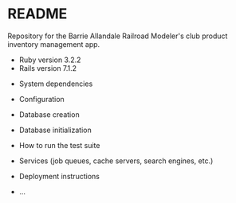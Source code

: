 # README

Repository for the Barrie Allandale Railroad Modeler's club product inventory management app.

- Ruby version 3.2.2
- Rails version 7.1.2

* System dependencies

* Configuration

* Database creation

* Database initialization

* How to run the test suite

* Services (job queues, cache servers, search engines, etc.)

* Deployment instructions

* ...
